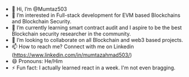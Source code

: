 - 👋 Hi, I’m @Mumtaz503
- 👀 I’m interested in Full-stack development for EVM based Blockchains and Blockchain Security.
- 🌱 I’m currently learning smart contract audit and I aspire to be the best Blockchain security researcher in the community.
- 💞️ I’m looking to collaborate on all Blockchain and web3 based projects.
- 📫 How to reach me? Connect with me on Linkedin (https://www.linkedin.com/in/mumtazahmad503/)
- 😄 Pronouns: He/Him
- ⚡ Fun fact: I actually learned react in a week. I'm not even bragging.

<!---
Mumtaz503/Mumtaz503 is a ✨ special ✨ repository because its `README.md` (this file) appears on your GitHub profile.
You can click the Preview link to take a look at your changes.
--->

